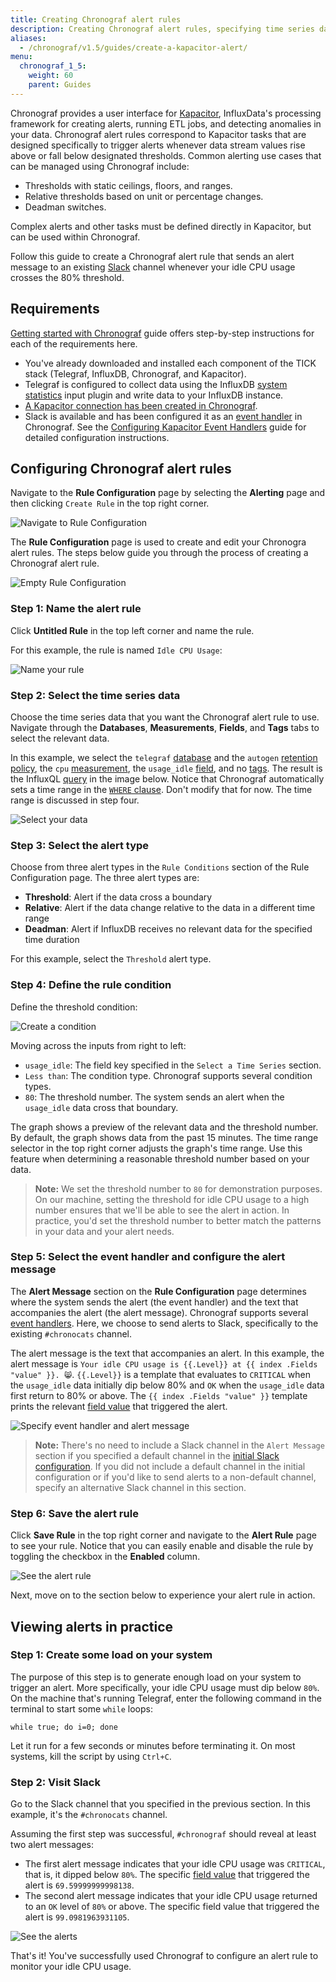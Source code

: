 ```yaml
---
title: Creating Chronograf alert rules
description: Creating Chronograf alert rules, specifying time series data and thresholds. Example sends alerts to a Slack channel.
aliases:
  - /chronograf/v1.5/guides/create-a-kapacitor-alert/
menu:
  chronograf_1_5:
    weight: 60
    parent: Guides
---
```



Chronograf provides a user interface for [Kapacitor](/kapacitor/latest/), InfluxData's processing framework for creating alerts, running ETL jobs, and detecting anomalies in your data.
Chronograf alert rules correspond to Kapacitor tasks that are designed specifically to
trigger alerts whenever data stream values rise above or fall below
designated thresholds.
Common alerting use cases that can be managed using Chronograf include:

* Thresholds with static ceilings, floors, and ranges.
* Relative thresholds based on unit or percentage changes.
* Deadman switches.

Complex alerts and other tasks must be defined directly in Kapacitor, but can be used within Chronograf.

Follow this guide to create a Chronograf alert rule that sends an alert message to an existing [Slack](https://slack.com/) channel whenever your idle CPU usage crosses the 80% threshold.

## Requirements

[Getting started with Chronograf](/chronograf/latest/introduction/getting-started/) guide offers step-by-step instructions for each of the requirements here.

* You've already downloaded and installed each component of the TICK stack (Telegraf, InfluxDB, Chronograf, and Kapacitor).
* Telegraf is configured to collect data using the InfluxDB [system statistics](https://github.com/influxdata/telegraf/tree/master/plugins/inputs/system) input plugin and write data to your InfluxDB instance.
* [A Kapacitor connection has been created in Chronograf](/chronograf/latest/introduction/getting-started/#4-connect-chronograf-to-kapacitor).
* Slack is available and has been configured it as an [event handler](/chronograf/latest/troubleshooting/frequently-asked-questions/#what-kapacitor-event-handlers-are-supported-in-chronograf) in Chronograf.
See the [Configuring Kapacitor Event Handlers](/chronograf/latest/guides/configuring-alert-endpoints/) guide for detailed configuration instructions.

## Configuring Chronograf alert rules

Navigate to the **Rule Configuration** page by selecting the **Alerting** page and then clicking `Create Rule` in the top right corner.

![Navigate to Rule Configuration](/img/chronograf/v1.5/g-kap-rule-page.png)

The **Rule Configuration** page is used to create and edit your Chronogra alert rules.
The steps below guide you through the process of creating a Chronograf alert rule.

![Empty Rule Configuration](/img/chronograf/v1.5/g-kap-blank-rule.png)

### Step 1: Name the alert rule

Click **Untitled Rule** in the top left corner and name the rule.

For this example, the rule is named `Idle CPU Usage`:

![Name your rule](/img/chronograf/v1.5/g-kap-rule-name.png)

### Step 2: Select the time series data

Choose the time series data that you want the Chronograf alert rule to use.
Navigate through the **Databases**, **Measurements**, **Fields**, and **Tags** tabs to select the relevant data.

In this example, we select the `telegraf` [database](/influxdb/latest/concepts/glossary/#database) and the `autogen` [retention policy](/influxdb/latest/concepts/glossary/#retention-policy-rp), the `cpu` [measurement](/influxdb/latest/concepts/glossary/#measurement), the `usage_idle` [field](/influxdb/latest/concepts/glossary/#field), and no [tags](/influxdb/latest/concepts/glossary/#tag).
The result is the InfluxQL [query](/influxdb/latest/concepts/glossary/#query) in the image below.
Notice that Chronograf automatically sets a time range in the [`WHERE` clause](/influxdb/latest/query_language/data_exploration/#the-where-clause).
Don't modify that for now. The time range is discussed in step four.

![Select your data](/img/chronograf/v1.5/g-kap-ts.png)

### Step 3: Select the alert type

Choose from three alert types in the `Rule Conditions` section of the Rule Configuration page.
The three alert types are:

* **Threshold**: Alert if the data cross a boundary
* **Relative**: Alert if the data change relative to the data in a different time range
* **Deadman**: Alert if InfluxDB receives no relevant data for the specified time duration

For this example, select the `Threshold` alert type.

### Step 4: Define the rule condition

Define the threshold condition:

![Create a condition](/img/chronograf/v1.5/g-kap-condition.png)

Moving across the inputs from right to left:

* `usage_idle`: The field key specified in the `Select a Time Series` section.
* `Less than`: The condition type. Chronograf supports several condition types.
* `80`: The threshold number. The system sends an alert when the `usage_idle` data cross that boundary.

The graph shows a preview of the relevant data and the threshold number.
By default, the graph shows data from the past 15 minutes.
The time range selector in the top right corner adjusts the graph's time range.
Use this feature when determining a reasonable threshold number based on your data.

> **Note:**
We set the threshold number to `80` for demonstration purposes.
On our machine, setting the threshold for idle CPU usage to a high number ensures that we'll be able to see the alert in action.
In practice, you'd set the threshold number to better match the patterns in your data and your alert needs.

### Step 5: Select the event handler and configure the alert message

The **Alert Message** section on the **Rule Configuration** page determines where the system sends the alert (the event handler) and the text that accompanies the alert (the alert message).
Chronograf supports several [event handlers](/chronograf/latest/troubleshooting/frequently-asked-questions/#what-kapacitor-event-handlers-are-supported-in-chronograf).
Here, we choose to send alerts to Slack, specifically to the existing `#chronocats` channel.

The alert message is the text that accompanies an alert.
In this example, the alert message is `Your idle CPU usage is {{.Level}} at {{ index .Fields "value" }}. 😸`.
`{{.Level}}` is a template that evaluates to `CRITICAL` when the `usage_idle` data initially dip below 80% and `OK` when the `usage_idle` data first return to 80% or above.
The `{{ index .Fields "value" }}` template prints the relevant [field value](/influxdb/latest/concepts/glossary/#field-value) that triggered the alert.

![Specify event handler and alert message](/img/chronograf/v1.5/g-kap-alertmessage.png)

> **Note:**
There's no need to include a Slack channel in the `Alert Message` section if you specified a default channel in the [initial Slack configuration](/chronograf/latest/guides/configuring-alert-endpoints/).
If you did not include a default channel in the initial configuration or if you'd like to send alerts to a non-default channel, specify an alternative Slack channel in this section.

### Step 6: Save the alert rule

Click **Save Rule** in the top right corner and navigate to the **Alert Rule** page to see your rule.
Notice that you can easily enable and disable the rule by toggling the checkbox in the **Enabled** column.

![See the alert rule](/img/chronograf/v1.5/g-kap-rule-page-ii.png)

Next, move on to the section below to experience your alert rule in action.

## Viewing alerts in practice

### Step 1: Create some load on your system

The purpose of this step is to generate enough load on your system to trigger an alert.
More specifically, your idle CPU usage must dip below `80%`.
On the machine that's running Telegraf, enter the following command in the terminal to start some `while` loops:

```
while true; do i=0; done
```

Let it run for a few seconds or minutes before terminating it.
On most systems, kill the script by using `Ctrl+C`.

### Step 2: Visit Slack

Go to the Slack channel that you specified in the previous section.
In this example, it's the `#chronocats` channel.

Assuming the first step was successful, `#chronograf` should reveal at least two alert messages:

* The first alert message indicates that your idle CPU usage was `CRITICAL`, that is, it dipped below `80%`.
The specific [field value](/influxdb/latest/concepts/glossary/#field-value) that triggered the alert is `69.59999999998138`.
* The second alert message indicates that your idle CPU usage returned to an `OK` level of `80%` or above.
The specific field value that triggered the alert is `99.0981963931105`.

![See the alerts](/img/chronograf/v1.5/g-kap-slack.png)

That's it! You've successfully used Chronograf to configure an alert rule to monitor your idle CPU usage.
